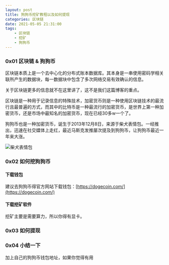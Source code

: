 ```yaml
---
layout: post
title: 狗狗币挖矿教程以及如何提现
categories: 区块链
date: 2021-05-05 21:31:00
tags:
    - 区块链
    - 挖矿
    - 狗狗币
---
```

### 0x01 区块链 & 狗狗币

区块链本质上是一个去中心化的分布式账本数据库。其本身是一串使用密码学相关联所产生的数据块，每一数据块中包含了多次网络交易有效确认的信息。

关于区块链更多的信息就不在这里讲了，这不是我们这篇博客的重点。

区块链是一种用于记录信息的特殊技术，加密货币则是一种使用区块链技术的最流行且最普遍的方式，而其中的比特币是一种最流行的加密货币，是世界上第一种加密货币，还是市场中最知名的加密货币，现在已经30多w一个了。

狗狗币也是一种加密货币，诞生于2013年12月8日，来源于柴犬表情包。一经推出，迅速在社交媒体上走红，最近马斯克发推屡次提及到狗狗币，让狗狗币最近一年来大涨。

![柴犬表情包](https://cutoutsy-blog-1253675385.cos.ap-chengdu.myqcloud.com/blog_dogecoin_1.png)

### 0x02 如何挖狗狗币

#### 下载钱包
建议去狗狗币得官方网站下载钱包：[https://dogecoin.com/](https://dogecoin.com/)

#### 下载挖矿软件
挖矿主要是需要算力，所以你得有显卡。


### 0x03 如何提现

### 0x04 小结一下
加上自己的狗狗币钱包地址，如果你觉得有用